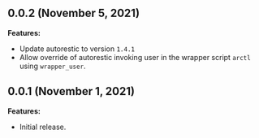 ## 0.0.2 (November 5, 2021)

**Features:**

  - Update autorestic to version `1.4.1`
  - Allow override of autorestic invoking user in the wrapper script `arctl` using `wrapper_user`.

## 0.0.1 (November 1, 2021)

**Features:**

  - Initial release.

